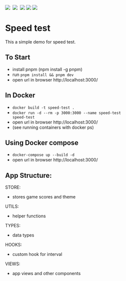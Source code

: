 ![](https://img.shields.io/badge/React-informational?style=flat&logo=react&logoColor=5ed3f3&color=282c34)&nbsp;
![](https://img.shields.io/badge/TypeScript-informational?style=flat&logo=typescript&logoColor=white&color=0076c6)&nbsp;
![](https://img.shields.io/badge/Vite-informational?style=flat&logo=vite&logoColor=white&color=646cff)
![](https://img.shields.io/badge/Docker-informational?style=flat&logo=docker&logoColor=white&color=2392e6)
![](https://img.shields.io/badge/React%20Redux-informational?style=flat&logo=redux&logoColor=white&color=764abc)

# Speed test

This a simple demo for speed test.

## To Start

- install pnpm (npm install -g pnpm)
- run <code>pnpm install && pnpm dev</code>
- open url in browser http://localhost:3000/

## In Docker

- <code>docker build -t speed-test .</code>
- <code>docker run -d --rm -p 3000:3000 --name speed-test speed-test</code>
- open url in browser http://localhost:3000/
- (see running containers with docker ps)

## Using Docker compose

- <code>docker-compose up --build -d</code>
- open url in browser http://localhost:3000/

## App Structure:

STORE:
- stores game scores and theme

UTILS:
- helper functions

TYPES:
- data types

HOOKS:
- custom hook for interval

VIEWS:
- app views and other components

